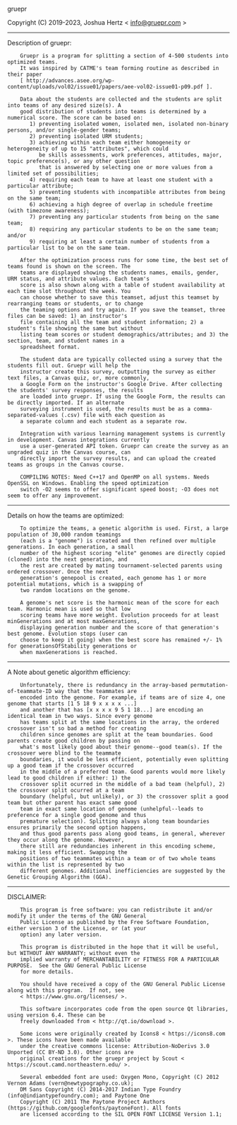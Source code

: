 gruepr

Copyright (C) 2019-2023, Joshua Hertz < info@gruepr.com >

---------------
Description of gruepr:

        Gruepr is a program for splitting a section of 4-500 students into optimized teams.
        It was inspired by CATME's team forming routine as described in their paper
        [ http://advances.asee.org/wp-content/uploads/vol02/issue01/papers/aee-vol02-issue01-p09.pdf ].

        Data about the students are collected and the students are split into teams of any desired size(s). A
        good distribution of students into teams is determined by a numerical score. The score can be based on:
           1) preventing isolated women, isolated men, isolated non-binary persons, and/or single-gender teams;
           2) preventing isolated URM students;
           3) achieving within each team either homogeneity or heterogeneity of up to 15 "attributes", which could
              be skills assessments, work preferences, attitudes, major, topic preference(s), or any other question 
              that is answered by selecting one or more values from a limited set of possibilities;
           4) requiring each team to have at least one student with a particular attribute;
           5) preventing students with incompatible attributes from being on the same team;
           6) achieving a high degree of overlap in schedule freetime (with timezone awareness);
           7) preventing any particular students from being on the same team;
           8) requiring any particular students to be on the same team; and/or
           9) requiring at least a certain number of students from a particular list to be on the same team.

        After the optimization process runs for some time, the best set of teams found is shown on the screen. The
        teams are displayed showing the students names, emails, gender, URM status, and attribute values. Each team's
        score is also shown along with a table of student availability at each time slot throughout the week. You
        can choose whether to save this teamset, adjust this teamset by rearranging teams or students, or to change
        the teaming options and try again. If you save the teamset, three files can be saved: 1) an instructor's
        file containing all the team and student information; 2) a student's file showing the same but without
        listing team scores or student demographics/attributes; and 3) the section, team, and student names in a
        spreadsheet format.

        The student data are typically collected using a survey that the students fill out. Gruepr will help the
        instructor create this survey, outputting the survey as either text files, a Canvas quiz, or, more commonly,
        a Google Form on the instructor's Google Drive. After collecting the students' survey responses, the results
        are loaded into gruepr. If using the Google Form, the results can be directly imported. If an alternate
        surveying instrument is used, the results must be as a comma-separated-values (.csv) file with each question as
        a separate column and each student as a separate row.

        Integration with various learning management systems is currently in development. Canvas integrations currently
        use a user-generated API token. Gruepr can create the survey as an ungraded quiz in the Canvas course, can
        directly import the survey results, and can upload the created teams as groups in the Canvas course.

        COMPILING NOTES: Need C++17 and OpenMP on all systems. Needs OpenSSL on Windows. Enabling the speed optimization
        switch -O2 seems to offer significant speed boost; -O3 does not seem to offer any improvement.

---------------
Details on how the teams are optimized:

        To optimize the teams, a genetic algorithm is used. First, a large population of 30,000 random teamings
        (each is a "genome") is created and then refined over multiple generations. In each generation, a small
        number of the highest scoring "elite" genomes are directly copied (cloned) into the next generation, and
        the rest are created by mating tournament-selected parents using ordered crossover. Once the next
        generation's genepool is created, each genome has 1 or more potential mutations, which is a swapping of
        two random locations on the genome.

        A genome's net score is the harmonic mean of the score for each team. Harmonic mean is used so that low
        scoring teams have more weight. Evolution proceeds for at least minGenerations and at most maxGenerations,
        displaying generation number and the score of that generation's best genome. Evolution stops (user can
        choose to keep it going) when the best score has remained +/- 1% for generationsOfStability generations or
        when maxGenerations is reached.


---------------
A Note about genetic algorithm efficiency:

        Unfortunately, there is redundancy in the array-based permutation-of-teammate-ID way that the teammates are
        encoded into the genome. For example, if teams are of size 4, one genome that starts [1 5 18 9 x x x x ...]
        and another that has [x x x x 9 5 1 18...] are encoding an identical team in two ways. Since every genome
        has teams split at the same locations in the array, the ordered crossover isn't so bad a method for creating
        children since genomes are split at the team boundaries. Good parents create good children by passing on
        what's most likely good about their genome--good team(s). If the crossover were blind to the teammate
        boundaries, it would be less efficient, potentially even splitting up a good team if the crossover occurred
        in the middle of a preferred team. Good parents would more likely lead to good children if either: 1) the
        crossover split ocurred in the middle of a bad team (helpful), 2) the crossover split ocurred at a team
        boundary (helpful, but unlikely), or 3) the crossover split a good team but other parent has exact same good
        team in exact same location of genome (unhelpful--leads to preference for a single good genome and thus
        premature selection). Splitting always along team boundaries ensures primarily the second option happens,
        and thus good parents pass along good teams, in general, wherever they occur along the genome. However,
        there still are redundancies inherent in this encoding scheme, making it less efficient. Swapping the
        positions of two teammates within a team or of two whole teams within the list is represented by two
        different genomes. Additional inefficiencies are suggested by the Genetic Grouping Algorithm (GGA).


---------------
DISCLAIMER:

        This program is free software: you can redistribute it and/or modify it under the terms of the GNU General
        Public License as published by the Free Software Foundation, either version 3 of the License, or (at your
        option) any later version.

        This program is distributed in the hope that it will be useful, but WITHOUT ANY WARRANTY; without even the
        implied warranty of MERCHANTABILITY or FITNESS FOR A PARTICULAR PURPOSE.  See the GNU General Public License
        for more details.

        You should have received a copy of the GNU General Public License along with this program.  If not, see
        < https://www.gnu.org/licenses/ >.

        This software incorporates code from the open source Qt libraries, using version 6.4. These can be
        freely downloaded from < http://qt.io/download >.

        Some icons were originally created by Icons8 < https://icons8.com >. These icons have been made available
        under the creative commons license: Attribution-NoDerivs 3.0 Unported (CC BY-ND 3.0). Other icons are
        original creations for the gruepr project by Scout < https://scout.camd.northeastern.edu/ >.

        Several embedded font are used: Oxygen Mono, Copyright (C) 2012 Vernon Adams (vern@newtypography.co.uk);
        DM Sans Copyright (C) 2014-2017 Indian Type Foundry (info@indiantypefoundry.com); and Paytone One
        Copyright (C) 2011 The Paytone Project Authors (https://github.com/googlefonts/paytoneFont). All fonts
        are licensed according to the SIL OPEN FONT LICENSE Version 1.1; 
